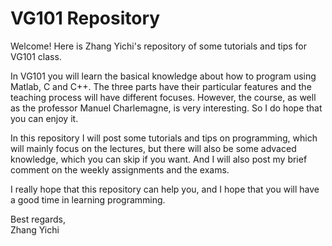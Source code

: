 # VG101 Repository
Welcome! Here is Zhang Yichi's repository of some tutorials and tips for VG101 class.   

In VG101 you will learn the basical knowledge about how to program using Matlab, C and C++. The three parts have their particular features and the teaching process will have different focuses. However, the course, as well as the professor Manuel Charlemagne, is very interesting. So I do hope that you can enjoy it.  

In this repository I will post some tutorials and tips on programming, which will mainly focus on the lectures, but there will also be some advaced knowledge, which you can skip if you want. And I will also post my brief comment on the weekly assignments and the exams.  

I really hope that this repository can help you, and I hope that you will have a good time in learning programming.

Best regards,  
Zhang Yichi  

